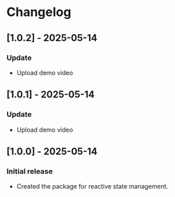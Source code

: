 # Changelog

## [1.0.2] - 2025-05-14
### Update
- Upload demo video

## [1.0.1] - 2025-05-14
### Update
- Upload demo video

## [1.0.0] - 2025-05-14
### Initial release
- Created the package for reactive state management.
